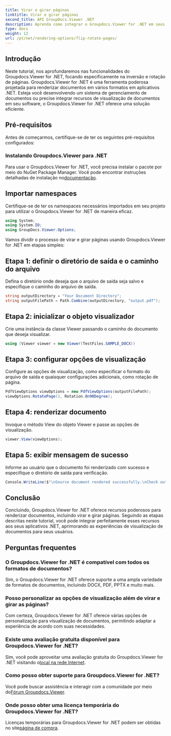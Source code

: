 ```yaml
---
title: Virar e girar páginas
linktitle: Virar e girar páginas
second_title: API GroupDocs.Viewer .NET
description: Aprenda como integrar o Groupdocs.Viewer for .NET em seus aplicativos para renderização, inversão e rotação contínua de documentos.
type: docs
weight: 12
url: /pt/net/rendering-options/flip-rotate-pages/
---
```

## Introdução
Neste tutorial, nos aprofundaremos nas funcionalidades do Groupdocs.Viewer for .NET, focando especificamente na inversão e rotação de páginas. Groupdocs.Viewer for .NET é uma ferramenta poderosa projetada para renderizar documentos em vários formatos em aplicativos .NET. Esteja você desenvolvendo um sistema de gerenciamento de documentos ou precise integrar recursos de visualização de documentos em seu software, o Groupdocs.Viewer for .NET oferece uma solução eficiente.
## Pré-requisitos
Antes de começarmos, certifique-se de ter os seguintes pré-requisitos configurados:
### Instalando Groupdocs.Viewer para .NET
 Para usar o Groupdocs.Viewer for .NET, você precisa instalar o pacote por meio do NuGet Package Manager. Você pode encontrar instruções detalhadas de instalação no[documentação](https://reference.groupdocs.com/viewer/net/).

## Importar namespaces
Certifique-se de ter os namespaces necessários importados em seu projeto para utilizar o Groupdocs.Viewer for .NET de maneira eficaz.
```csharp
using System;
using System.IO;
using GroupDocs.Viewer.Options;
```

Vamos dividir o processo de virar e girar páginas usando Groupdocs.Viewer for .NET em etapas simples:
## Etapa 1: definir o diretório de saída e o caminho do arquivo
Defina o diretório onde deseja que o arquivo de saída seja salvo e especifique o caminho do arquivo de saída.
```csharp
string outputDirectory = "Your Document Directory";
string outputFilePath = Path.Combine(outputDirectory, "output.pdf");
```
## Etapa 2: inicializar o objeto visualizador
Crie uma instância da classe Viewer passando o caminho do documento que deseja visualizar.
```csharp
using (Viewer viewer = new Viewer(TestFiles.SAMPLE_DOCX))
```
## Etapa 3: configurar opções de visualização
Configure as opções de visualização, como especificar o formato do arquivo de saída e quaisquer configurações adicionais, como rotação de página.
```csharp
PdfViewOptions viewOptions = new PdfViewOptions(outputFilePath);
viewOptions.RotatePage(1, Rotation.On90Degree);
```
## Etapa 4: renderizar documento
Invoque o método View do objeto Viewer e passe as opções de visualização.
```csharp
viewer.View(viewOptions);
```
## Etapa 5: exibir mensagem de sucesso
Informe ao usuário que o documento foi renderizado com sucesso e especifique o diretório de saída para verificação.
```csharp
Console.WriteLine($"\nSource document rendered successfully.\nCheck output in {outputDirectory}.");
```

## Conclusão
Concluindo, Groupdocs.Viewer for .NET oferece recursos poderosos para renderizar documentos, incluindo virar e girar páginas. Seguindo as etapas descritas neste tutorial, você pode integrar perfeitamente esses recursos aos seus aplicativos .NET, aprimorando as experiências de visualização de documentos para seus usuários.
## Perguntas frequentes
### O Groupdocs.Viewer for .NET é compatível com todos os formatos de documentos?
Sim, o Groupdocs.Viewer for .NET oferece suporte a uma ampla variedade de formatos de documentos, incluindo DOCX, PDF, PPTX e muito mais.
### Posso personalizar as opções de visualização além de virar e girar as páginas?
Com certeza, Groupdocs.Viewer for .NET oferece várias opções de personalização para visualização de documentos, permitindo adaptar a experiência de acordo com suas necessidades.
### Existe uma avaliação gratuita disponível para Groupdocs.Viewer for .NET?
 Sim, você pode aproveitar uma avaliação gratuita do Groupdocs.Viewer for .NET visitando o[local na rede Internet](https://releases.groupdocs.com/).
### Como posso obter suporte para Groupdocs.Viewer for .NET?
 Você pode buscar assistência e interagir com a comunidade por meio do[Fórum Groupdocs.Viewer](https://forum.groupdocs.com/c/viewer/9).
### Onde posso obter uma licença temporária do Groupdocs.Viewer for .NET?
 Licenças temporárias para Groupdocs.Viewer for .NET podem ser obtidas no site[página de compra](https://purchase.groupdocs.com/temporary-license/).